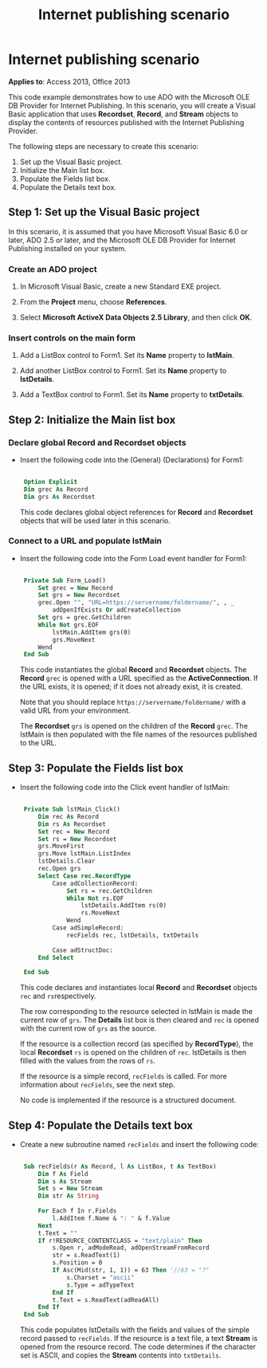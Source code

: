 ﻿---
title: Internet publishing scenario
TOCTitle: Internet publishing scenario
ms:assetid: 25a3fa8b-86ec-9e72-5e62-bf0d849479b7
ms:mtpsurl: https://msdn.microsoft.com/library/JJ249024(v=office.15)
ms:contentKeyID: 48543790
ms.date: 09/18/2015
mtps_version: v=office.15
---

# Internet publishing scenario

**Applies to**: Access 2013, Office 2013

This code example demonstrates how to use ADO with the Microsoft OLE DB Provider for Internet Publishing. In this scenario, you will create a Visual Basic application that uses **Recordset**, **Record**, and **Stream** objects to display the contents of resources published with the Internet Publishing Provider.

The following steps are necessary to create this scenario: 

1. Set up the Visual Basic project.
2. Initialize the Main list box.
3. Populate the Fields list box.
4. Populate the Details text box.

## Step 1: Set up the Visual Basic project

In this scenario, it is assumed that you have Microsoft Visual Basic 6.0 or later, ADO 2.5 or later, and the Microsoft OLE DB Provider for Internet Publishing installed on your system.

### Create an ADO project

1.  In Microsoft Visual Basic, create a new Standard EXE project.

2.  From the **Project** menu, choose **References**.

3.  Select **Microsoft ActiveX Data Objects 2.5 Library**, and then click **OK**.

### Insert controls on the main form

1.  Add a ListBox control to Form1. Set its **Name** property to **lstMain**.

2.  Add another ListBox control to Form1. Set its **Name** property to **lstDetails**.

3.  Add a TextBox control to Form1. Set its **Name** property to **txtDetails**.

## Step 2: Initialize the Main list box

### Declare global Record and Recordset objects

- Insert the following code into the (General) (Declarations) for Form1:
    
   ```vb 
     
    Option Explicit 
    Dim grec As Record 
    Dim grs As Recordset 
   ```
    
   This code declares global object references for **Record** and **Recordset** objects that will be used later in this scenario.

### Connect to a URL and populate lstMain

- Insert the following code into the Form Load event handler for Form1:
    
   ```vb 
     
    Private Sub Form_Load() 
        Set grec = New Record 
        Set grs = New Recordset 
        grec.Open "", "URL=https://servername/foldername/", , _ 
            adOpenIfExists Or adCreateCollection 
        Set grs = grec.GetChildren 
        While Not grs.EOF 
            lstMain.AddItem grs(0) 
            grs.MoveNext 
        Wend 
    End Sub 
   ```
    
   This code instantiates the global **Record** and **Recordset** objects. The **Record** `grec` is opened with a URL specified as the **ActiveConnection**. If the URL exists, it is opened; if it does not already exist, it is created. 
   
   Note that you should replace `https://servername/foldername/` with a valid URL from your environment. 
   
   The **Recordset** `grs` is opened on the children of the **Record** `grec`. The lstMain is then populated with the file names of the resources published to the URL.

## Step 3: Populate the Fields list box

- Insert the following code into the Click event handler of lstMain:

   ```vb 
    
    Private Sub lstMain_Click() 
        Dim rec As Record 
        Dim rs As Recordset 
        Set rec = New Record 
        Set rs = New Recordset 
        grs.MoveFirst 
        grs.Move lstMain.ListIndex 
        lstDetails.Clear 
        rec.Open grs 
        Select Case rec.RecordType 
            Case adCollectionRecord: 
                Set rs = rec.GetChildren 
                While Not rs.EOF 
                    lstDetails.AddItem rs(0) 
                    rs.MoveNext 
                Wend 
            Case adSimpleRecord: 
                recFields rec, lstDetails, txtDetails 
                
            Case adStructDoc: 
        End Select 
        
    End Sub 
   ```

   This code declares and instantiates local **Record** and **Recordset** objects `rec` and `rs`respectively.

   The row corresponding to the resource selected in lstMain is made the current row of `grs`. The **Details** list box is then cleared and `rec` is opened with the current row of `grs` as the source.

   If the resource is a collection record (as specified by **RecordType**), the local **Recordset** `rs` is opened on the children of `rec`. lstDetails is then filled with the values from the rows of `rs`.

   If the resource is a simple record, `recFields` is called. For more information about `recFields`, see the next step.

   No code is implemented if the resource is a structured document.

## Step 4: Populate the Details text box

- Create a new subroutine named `recFields` and insert the following code:

   ```vb 
    
    Sub recFields(r As Record, l As ListBox, t As TextBox) 
        Dim f As Field 
        Dim s As Stream 
        Set s = New Stream 
        Dim str As String 
        
        For Each f In r.Fields 
            l.AddItem f.Name & ": " & f.Value 
        Next 
        t.Text = "" 
        If r!RESOURCE_CONTENTCLASS = "text/plain" Then 
            s.Open r, adModeRead, adOpenStreamFromRecord 
            str = s.ReadText(1) 
            s.Position = 0 
            If Asc(Mid(str, 1, 1)) = 63 Then '//63 = "?" 
                s.Charset = "ascii" 
                s.Type = adTypeText 
            End If 
            t.Text = s.ReadText(adReadAll) 
        End If 
    End Sub 
   ```

   This code populates lstDetails with the fields and values of the simple record passed to `recFields`. If the resource is a text file, a text **Stream** is opened from the resource record. The code determines if the character set is ASCII, and copies the **Stream** contents into `txtDetails`.


